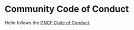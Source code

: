 # Community Code of Conduct

Helm follows the [CNCF Code of Conduct](https://github.com/cncf/foundation/blob/master/code-of-conduct.md).